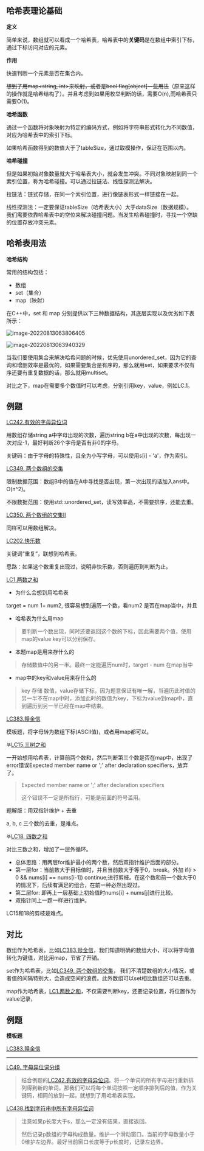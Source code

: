 ## 哈希表理论基础

**定义**

简单来说，数组就可以看成一个哈希表，哈希表中的**关键码**是在数组中索引下标，通过下标访问对应的元素。

**作用**

快速判断一个元素是否在集合内。

~~想到了用map<string, int>来映射，或者是bool flag[object]一些用法~~（原来这样的操作就是哈希结构了）。并且考虑到如果用枚举判断的话，需要O(n),而哈希表只需要O(1)。

**哈希函数**

通过一个函数将对象映射为特定的编码方式，例如将字符串形式转化为不同数值，对应为哈希表中的索引下标。

如果哈希函数得到的数值大于了tableSize，通过取模操作，保证在范围以内。

**哈希碰撞**

但是如果初始对象数量就大于哈希表大小，就会发生冲突。不同对象映射到同一个索引位置，称为哈希碰撞。可以通过拉链法、线性探测法解决。

拉链法：链式存储，在同一个索引位置，进行像链表形式一样链接在一起。

线性探测法：一定要保证tableSize（哈希表大小）大于dataSize（数据规模）。 我们需要依靠哈希表中的空位来解决碰撞问题。当发生哈希碰撞时，寻找一个空缺的位置存放冲突元素。

## 哈希表用法

**哈希结构**

常用的结构包括：

- 数组
- set（集合）
- map（映射）

在C++中，set 和 map 分别提供以下三种数据结构，其底层实现以及优劣如下表所示：

![image-20220813063806405](http://pic.shixiaocaia.fun/202208130638920.png)

![image-20220813063940329](http://pic.shixiaocaia.fun/202208130639362.png)

当我们要使用集合来解决哈希问题的时候，优先使用unordered_set，因为它的查询和增删效率是最优的，如果需要集合是有序的，那么就用set，如果要求不仅有序还要有重复数据的话，那么就用multiset。

对比之下，map在需要多个数值时可以考虑，分别引用key，value，例如LC.1。

## 例题

[LC242.有效的字母异位词](https://leetcode.cn/problems/valid-anagram/)

用数组存储string a中字母出现的次数，遍历string b在a中出现的次数，每出现一次对应-1，最好判断26个字母是否有非0的字母。

关键码：由于字母的特殊性，且全为小写字母，可以使用s[i] - 'a'，作为索引。

[LC349. 两个数组的交集](https://leetcode.cn/problems/intersection-of-two-arrays/)

限制数据范围：数组B中的值在A中寻找是否出现，第一次出现的话加入ans中。O(n^2)。

不限数据范围：使用std::unordered_set，读写效率高，不需要排序，还能去重。

[LC350. 两个数组的交集II](https://leetcode.cn/problems/intersection-of-two-arrays-ii/)

同样可以用数组解决。

[LC202.快乐数](https://leetcode.cn/problems/happy-number/)

关键词“重复”，联想到哈希表。

思路：如果这个数重复出现过，说明非快乐数，否则遍历到判断为止。

[LC1.两数之和](https://leetcode.cn/problems/two-sum/)

- 为什么会想到用哈希表

target = num 1+ num2, 很容易想到遍历一个数，看num2 是否在map当中，并且

- 哈希表为什么用map

> 要判断一个数出现，同时还要返回这个数的下标，因此需要两个值，使用map的value key可以分别保存。

- 本题map是用来存什么的

> 存储数值中的另一半。最终一定能遍历num时，target - num 在map当中

- map中的key和value用来存什么的

> key 存储 数值，value存储下标。因为题意保证有唯一解，当遍历此时值的另一半不在map中时，添加此时的数值为key，下标为value到map中，直到遍历到另一半已经在map中结束。

[LC383.赎金信](https://leetcode.cn/problems/ransom-note/)

模板题，将字母转为数组下标(ASCII值)，或者用map都可以。

𖤐[LC15.三树之和](https://leetcode.cn/problems/3sum/)

一开始想用哈希表，计算前两个数和，然后判断第三个数是否在map中，出现了error错误Expected member name or ';' after declaration specifiers，放弃了。

> Expected member name or ';' after declaration specifiers
>
> 这个错误不一定是所指行，可能是前面的符号滥用。

题解版：用双指针维护 + 去重

a, b, c 三个数的去重，是难点。

𖤐[LC18. 四数之和](https://leetcode.cn/problems/4sum/)

对比三数之和，增加了一层外循环。

- 总体思路：用两层for维护最小的两个数，然后双指针维护后面的部分。
- 第一层for：当前数大于目标值时，并且当前数大于等于0，break。外加 if(i > 0 && nums[i] == nums[i-1]) continue;进行剪枝。在这个数和前一个数大于0的情况下，后续有满足的组合，在前一种必然出现过。
- 第二层for: 即再上一层基础上初始值时nums[i] + nums[j]进行比较。
- 双指针同上一题一样进行维护。

LC15和18的剪枝是难点。

## 对比

数组作为哈希表，比如[LC383.赎金信](https://leetcode.cn/problems/ransom-note/)，我们知道明确的数组大小，可以将字母值转化为键值，对比用map，节省了开销。

set作为哈希表，比如[LC349. 两个数组的交集](https://leetcode.cn/problems/intersection-of-two-arrays/)， 我们不清楚数组的大小情况，或者值的间隔特别大，会造成空间的浪费。此外数组可以set相比数组还可以去重。

map作为哈希表，[LC1.两数之和](https://leetcode.cn/problems/two-sum/)，不仅需要判断key，还要记录位置，将位置作为value记录，

## 例题

**模板题**

[LC383.赎金信](https://leetcode.cn/problems/ransom-note/)

---

[LC49. 字母异位词分组](https://leetcode.cn/problems/group-anagrams/)

> 结合例题的[LC242.有效的字母异位词](https://leetcode.cn/problems/valid-anagram/)。将一个单词的所有字母进行重新排列得到新的单词，那我们可以将每个单词按照一定顺序排列后的值，作为关键码，相同的放到一起，就想到了用哈希表实现。

[LC438.找到字符串中所有字母异位词](https://leetcode.cn/problems/find-all-anagrams-in-a-string)

> 注意如果p长度大于s，那么一定没有结果，直接返回。
>
> 然后记录p数组的字母构成数量。维护一个滑动窗口。当前的字母数量小于0维护左边界。最好当前窗口长度等于p长度时，记录左边界。
